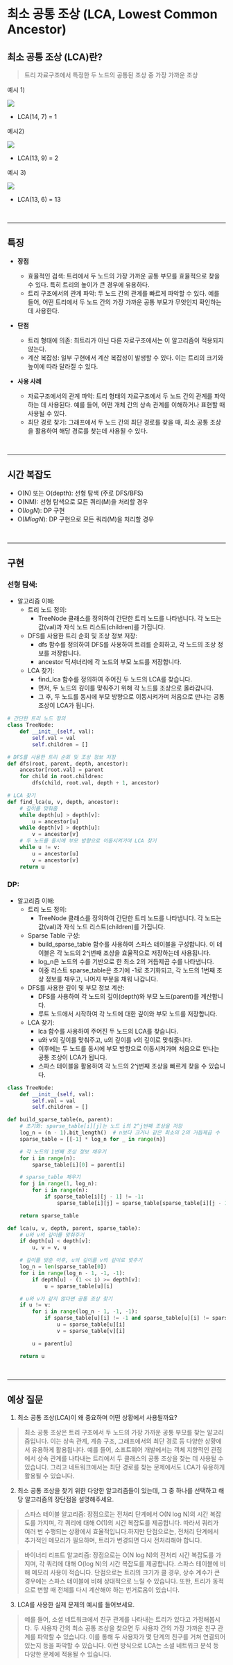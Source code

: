 # 최소 공통 조상 (LCA, Lowest Common Ancestor)

## 최소 공통 조상 (LCA)란?
> 트리 자료구조에서 특정한 두 노드의 공통된 조상 중 가장 가까운 조상

예시 1)

![](https://img1.daumcdn.net/thumb/R1280x0/?scode=mtistory2&fname=https%3A%2F%2Ft1.daumcdn.net%2Fcfile%2Ftistory%2F2136754858C832C90F)

 - LCA(14, 7) = 1

예시2)

![](https://img1.daumcdn.net/thumb/R1280x0/?scode=mtistory2&fname=https%3A%2F%2Ft1.daumcdn.net%2Fcfile%2Ftistory%2F24054D4D58C8330D05)

 - LCA(13, 9) = 2

예시 3)

![](https://img1.daumcdn.net/thumb/R1280x0/?scode=mtistory2&fname=https%3A%2F%2Ft1.daumcdn.net%2Fcfile%2Ftistory%2F2336E05058C8336C03)
 - LCA(13, 6) = 13

<br>

---

## 특징

- **장점**
    - 효율적인 검색: 트리에서 두 노드의 가장 가까운 공통 부모를 효율적으로 찾을 수 있다. 특히 트리의 높이가 큰 경우에 유용하다.
    - 트리 구조에서의 관계 파악: 두 노드 간의 관계를 빠르게 파악할 수 있다. 예를 들어, 어떤 트리에서 두 노드 간의 가장 가까운 공통 부모가 무엇인지 확인하는 데 사용한다.

- **단점**
    - 트리 형태에 의존: 최트리가 아닌 다른 자료구조에서는 이 알고리즘이 적용되지 않는다.
    - 계산 복잡성: 일부 구현에서 계산 복잡성이 발생할 수 있다. 이는 트리의 크기와 높이에 따라 달라질 수 있다.

- **사용 사례**
    - 자료구조에서의 관계 파악: 트리 형태의 자료구조에서 두 노드 간의 관계를 파악하는 데 사용된다. 예를 들어, 어떤 개체 간의 상속 관계를 이해하거나 표현할 때 사용될 수 있다.
    - 최단 경로 찾기: 그래프에서 두 노드 간의 최단 경로를 찾을 때, 최소 공통 조상을 활용하여 해당 경로를 찾는데 사용될 수 있다.


<br>

---

## 시간 복잡도

- O(N) 또는 O(depth): 선형 탐색 (주로 DFS/BFS)
- O(NM): 선형 탐색으로 모든 쿼리(M)을 처리할 경우
- O($logN$): DP 구현
- O($MlogN$): DP 구현으로 모든 쿼리(M)을 처리할 경우

<br>

---

## 구현

### 선형 탐색:

- 알고리즘 이해:
    - 트리 노드 정의:
        - TreeNode 클래스를 정의하여 간단한 트리 노드를 나타냅니다. 각 노드는 값(val)과 자식 노드 리스트(children)를 가집니다.
    - DFS를 사용한 트리 순회 및 조상 정보 저장:
        - dfs 함수를 정의하여 DFS를 사용하여 트리를 순회하고, 각 노드의 조상 정보를 저장합니다.
        - ancestor 딕셔너리에 각 노드의 부모 노드를 저장합니다.
    - LCA 찾기:
      - find_lca 함수를 정의하여 주어진 두 노드의 LCA를 찾습니다.
      - 먼저, 두 노드의 깊이를 맞춰주기 위해 각 노드를 조상으로 올라갑니다.
      - 그 후, 두 노드를 동시에 부모 방향으로 이동시켜가며 처음으로 만나는 공통 조상이 LCA가 됩니다.

```python
# 간단한 트리 노드 정의
class TreeNode:
    def __init__(self, val):
        self.val = val
        self.children = []

# DFS를 사용한 트리 순회 및 조상 정보 저장
def dfs(root, parent, depth, ancestor):
    ancestor[root.val] = parent
    for child in root.children:
        dfs(child, root.val, depth + 1, ancestor)

# LCA 찾기
def find_lca(u, v, depth, ancestor):
    # 깊이를 맞춰줌
    while depth[u] > depth[v]:
        u = ancestor[u]
    while depth[v] > depth[u]:
        v = ancestor[v]
    # 두 노드를 동시에 부모 방향으로 이동시켜가며 LCA 찾기
    while u != v:
        u = ancestor[u]
        v = ancestor[v]
    return u
```

### DP:

- 알고리즘 이해:
    - 트리 노드 정의:
        - TreeNode 클래스를 정의하여 간단한 트리 노드를 나타냅니다. 각 노드는 값(val)과 자식 노드 리스트(children)를 가집니다.
    - Sparse Table 구성:
        - build_sparse_table 함수를 사용하여 스파스 테이블을 구성합니다. 이 테이블은 각 노드의 2^j번째 조상을 효율적으로 저장하는데 사용됩니다.
        - log_n은 노드의 수를 기반으로 한 최소 2의 거듭제곱 수를 나타냅니다.
        - 이중 리스트 sparse_table은 초기에 -1로 초기화되고, 각 노드의 1번째 조상 정보를 채우고, 나머지 부분을 채워 나갑니다.
    - DFS를 사용한 깊이 및 부모 정보 계산:
      - DFS를 사용하여 각 노드의 깊이(depth)와 부모 노드(parent)를 계산합니다.
      - 루트 노드에서 시작하여 각 노드에 대한 깊이와 부모 노드를 저장합니다.
  - LCA 찾기:
      - lca 함수를 사용하여 주어진 두 노드의 LCA를 찾습니다.
      - u와 v의 깊이를 맞춰주고, u의 깊이를 v의 깊이로 맞춰줍니다.
      - 이후에는 두 노드를 동시에 부모 방향으로 이동시켜가며 처음으로 만나는 공통 조상이 LCA가 됩니다.
      - 스파스 테이블을 활용하여 각 노드의 2^j번째 조상을 빠르게 찾을 수 있습니다.

```python
class TreeNode:
    def __init__(self, val):
        self.val = val
        self.children = []

def build_sparse_table(n, parent):
    # 초기화: sparse_table[i][j]는 노드 i의 2^j번째 조상을 저장
    log_n = (n - 1).bit_length()  # n보다 크거나 같은 최소의 2의 거듭제곱 수
    sparse_table = [[-1] * log_n for _ in range(n)]

    # 각 노드의 1번째 조상 정보 채우기
    for i in range(n):
        sparse_table[i][0] = parent[i]

    # sparse_table 채우기
    for j in range(1, log_n):
        for i in range(n):
            if sparse_table[i][j - 1] != -1:
                sparse_table[i][j] = sparse_table[sparse_table[i][j - 1]][j - 1]

    return sparse_table

def lca(u, v, depth, parent, sparse_table):
    # u와 v의 깊이를 맞춰주기
    if depth[u] < depth[v]:
        u, v = v, u

    # 깊이를 맞춘 이후, u의 깊이를 v의 깊이로 맞추기
    log_n = len(sparse_table[0])
    for i in range(log_n - 1, -1, -1):
        if depth[u] - (1 << i) >= depth[v]:
            u = sparse_table[u][i]

    # u와 v가 같지 않다면 공통 조상 찾기
    if u != v:
        for i in range(log_n - 1, -1, -1):
            if sparse_table[u][i] != -1 and sparse_table[u][i] != sparse_table[v][i]:
                u = sparse_table[u][i]
                v = sparse_table[v][i]

        u = parent[u]

    return u
```

<br>

---

## 예상 질문
1. 최소 공통 조상(LCA)이 왜 중요하며 어떤 상황에서 사용될까요?
> 최소 공통 조상은 트리 구조에서 두 노드의 가장 가까운 공통 부모를 찾는 알고리즘입니다. 이는 상속 관계, 계층 구조, 그래프에서의 최단 경로 등 다양한 상황에서 유용하게 활용됩니다. 예를 들어, 소프트웨어 개발에서는 객체 지향적인 관점에서 상속 관계를 나타내는 트리에서 두 클래스의 공통 조상을 찾는 데 사용될 수 있습니다. 그리고 네트워크에서는 최단 경로를 찾는 문제에서도 LCA가 유용하게 활용될 수 있습니다.

2. 최소 공통 조상을 찾기 위한 다양한 알고리즘들이 있는데, 그 중 하나를 선택하고 해당 알고리즘의 장단점을 설명해주세요.
> 스파스 테이블 알고리즘: 장점으로는 전처리 단계에서 O(N log N)의 시간 복잡도를 가지며, 각 쿼리에 대해 O(1)의 시간 복잡도를 제공합니다. 따라서 쿼리가 여러 번 수행되는 상황에서 효율적입니다.하지만 단점으로는, 전처리 단계에서 추가적인 메모리가 필요하며, 트리가 변경되면 다시 전처리해야 합니다.

> 바이너리 리프트 알고리즘: 장점으로는 O(N log N)의 전처리 시간 복잡도를 가지며, 각 쿼리에 대해 O(log N)의 시간 복잡도를 제공합니다. 스파스 테이블에 비해 메모리 사용이 적습니다. 단점으로는 트리의 크기가 클 경우, 상수 계수가 큰 경우에는 스파스 테이블에 비해 상대적으로 느릴 수 있습니다. 또한, 트리가 동적으로 변할 때 전체를 다시 계산해야 하는 번거로움이 있습니다.

3. LCA를 사용한 실제 문제의 예시를 들어보세요.
> 예를 들어, 소셜 네트워크에서 친구 관계를 나타내는 트리가 있다고 가정해봅시다. 두 사용자 간의 최소 공통 조상을 찾으면 두 사용자 간의 가장 가까운 친구 관계를 파악할 수 있습니다. 이를 통해 두 사용자가 몇 단계의 친구를 거쳐 연결되어 있는지 등을 파악할 수 있습니다. 이런 방식으로 LCA는 소셜 네트워크 분석 등 다양한 문제에 적용될 수 있습니다.
